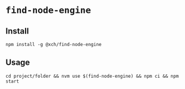 # `find-node-engine`

## Install

```
npm install -g @xch/find-node-engine
```

## Usage

```
cd project/folder && nvm use $(find-node-engine) && npm ci && npm start
```
